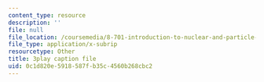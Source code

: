 ```yaml
---
content_type: resource
description: ''
file: null
file_location: /coursemedia/8-701-introduction-to-nuclear-and-particle-physics-fall-2020/0c1d820e5918587fb35c4560b268cbc2_k2-dTdj5wkk.srt
file_type: application/x-subrip
resourcetype: Other
title: 3play caption file
uid: 0c1d820e-5918-587f-b35c-4560b268cbc2
---
```

